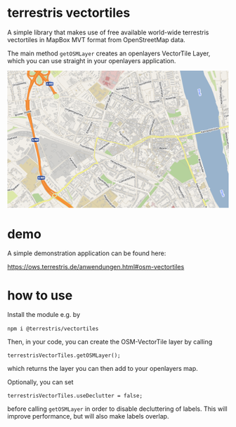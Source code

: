 # terrestris vectortiles
A simple library that makes use of free available world-wide terrestris vectortiles in MapBox MVT format from OpenStreetMap data.

The main method `getOSMLayer` creates an openlayers VectorTile Layer, which you
can use straight in your openlayers application.

![example](terrestris-vectortiles.png "Example")

# demo
A simple demonstration application can be found here:

https://ows.terrestris.de/anwendungen.html#osm-vectortiles

# how to use
Install the module e.g. by

`npm i @terrestris/vectortiles`

Then, in your code, you can create the OSM-VectorTile layer by calling
```
terrestrisVectorTiles.getOSMLayer();
```
which returns the layer you can then add to your openlayers map.

Optionally, you can set
```
terrestrisVectorTiles.useDeclutter = false;
```
before calling `getOSMLayer` in order to disable decluttering of labels. This will improve performance, but will also make labels overlap.